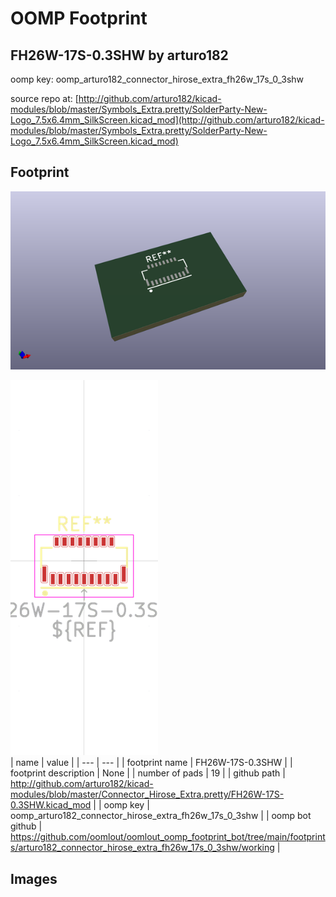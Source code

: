# OOMP Footprint  
## FH26W-17S-0.3SHW  by arturo182  
  
oomp key: oomp_arturo182_connector_hirose_extra_fh26w_17s_0_3shw  
  
source repo at: [http://github.com/arturo182/kicad-modules/blob/master/Symbols_Extra.pretty/SolderParty-New-Logo_7.5x6.4mm_SilkScreen.kicad_mod](http://github.com/arturo182/kicad-modules/blob/master/Symbols_Extra.pretty/SolderParty-New-Logo_7.5x6.4mm_SilkScreen.kicad_mod)  
## Footprint  
  
[![working_kicad_pcb_3d.png](working_kicad_pcb_3d_600.png)](working_kicad_pcb_3d.png)  
  
[![working.png](working_600.png)](working.png)  
| name | value | 
| --- | --- | 
| footprint name | FH26W-17S-0.3SHW | 
| footprint description | None | 
| number of pads | 19 | 
| github path | http://github.com/arturo182/kicad-modules/blob/master/Connector_Hirose_Extra.pretty/FH26W-17S-0.3SHW.kicad_mod | 
| oomp key | oomp_arturo182_connector_hirose_extra_fh26w_17s_0_3shw | 
| oomp bot github | https://github.com/oomlout/oomlout_oomp_footprint_bot/tree/main/footprints/arturo182_connector_hirose_extra_fh26w_17s_0_3shw/working | 
## Images  

